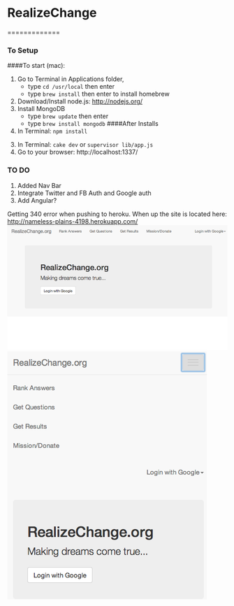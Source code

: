 # RealizeChange
=============
### To Setup
####To start (mac):
1. Go to Terminal in Applications folder, 
	* type `cd /usr/local` then enter
	* type `brew install` then enter to install homebrew
2. Download/Install node.js: http://nodejs.org/
3. Install MongoDB
	* type `brew update` then enter
	* type `brew install mongodb`
####After Installs
1. In Terminal: `npm install`
<!-- 2. Navigate to `config_sample.coffee`, and create replica file called `config.coffee` -->
3. In Terminal: `cake dev` or `supervisor lib/app.js`
4. Go to your browser: http://localhost:1337/


### TO DO
1. Added Nav Bar
2. Integrate Twitter and FB Auth and Google auth
3. Add Angular?

Getting 340 error when pushing to heroku. When up the site is located here: http://nameless-plains-4198.herokuapp.com/
![Full](/public/img/full.png)
![Compressed](/public/img/compressed.png)

